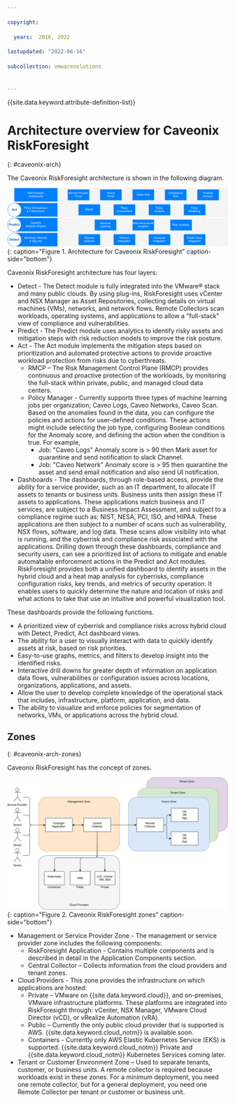 ```yaml
---

copyright:

  years:  2016, 2022

lastupdated: "2022-06-16"

subcollection: vmwaresolutions


---
```


{{site.data.keyword.attribute-definition-list}}

# Architecture overview for Caveonix RiskForesight
{: #caveonix-arch}

The Caveonix RiskForesight architecture is shown in the following diagram.

![Architecture diagram](../../images/caveonix-architecture.svg "Architecture diagram"){: caption="Figure 1. Architecture for Caveonix RiskForesight" caption-side="bottom"}

Caveonix RiskForesight architecture has four layers:
* Detect - The Detect module is fully integrated into the VMware® stack and many public clouds. By using plug-ins, RiskForesight uses vCenter and NSX Manager as Asset Repositories, collecting details on virtual machines (VMs), networks, and network flows. Remote Collectors scan workloads, operating systems, and applications to allow a "full-stack" view of compliance and vulnerabilities.
* Predict - The Predict module uses analytics to identify risky assets and mitigation steps with risk reduction models to improve the risk posture.
* Act - The Act module implements the mitigation steps based on prioritization and automated protective actions to provide proactive workload protection from risks due to cyberthreats.
   * RMCP – The Risk Management Control Plane (RMCP) provides continuous and proactive protection of the workloads, by monitoring the full-stack within private, public, and managed cloud data centers.
   * Policy Manager - Currently supports three types of machine learning jobs per organization; Caveo Logs, Caveo Networks, Caveo Scan. Based on the anomalies found in the data, you can configure the policies and actions for user-defined conditions. These actions might include selecting the job type, configuring Boolean conditions for the Anomaly score, and defining the action when the condition is true. For example,
      * Job: "Caveo Logs" Anomaly score is > 90 then Mark asset for quarantine and send notification to slack Channel.
      * Job: "Caveo Network" Anomaly score is > 95 then quarantine the asset and send email notification and also send UI notification.
* Dashboards - The dashboards, through role-based access, provide the ability for a service provider, such as an IT department, to allocate IT assets to tenants or business units. Business units then assign these IT assets to applications. These applications match business and IT services, are subject to a Business Impact Assessment, and subject to a compliance regime such as: NIST, NESA, PCI, ISO, and HIPAA. These applications are then subject to a number of scans such as vulnerability, NSX flows, software, and log data. These scans allow visibility into what is running, and the cyberrisk and compliance risk associated with the applications. Drilling down through these dashboards, compliance and security users, can see a prioritized list of actions to mitigate and enable automatable enforcement actions in the Predict and Act modules. RiskForesight provides both a unified dashboard to identify assets in the hybrid cloud and a heat map analysis for cyberrisks, compliance configuration risks, key trends, and metrics of security operation. It enables users to quickly determine the nature and location of risks and what actions to take that use an intuitive and powerful visualization tool.

These dashboards provide the following functions.
* A prioritized view of cyberrisk and compliance risks across hybrid cloud with Detect, Predict, Act dashboard views.
* The ability for a user to visually interact with data to quickly identify assets at risk, based on risk priorities.
* Easy-to-use graphs, metrics, and filters to develop insight into the identified risks.
* Interactive drill downs for greater depth of information on application data flows, vulnerabilities or configuration issues across locations, organizations, applications, and assets.
* Allow the user to develop complete knowledge of the operational stack that includes, infrastructure, platform, application, and data.
* The ability to visualize and enforce policies for segmentation of networks, VMs, or applications across the hybrid cloud.

## Zones
{: #caveonix-arch-zones}

Caveonix RiskForesight has the concept of zones.

![Zones diagram](../../images/caveonix-zones.svg "Zones diagram"){: caption="Figure 2. Caveonix RiskForesight zones" caption-side="bottom"}

* Management or Service Provider Zone - The management or service provider zone includes the following components:
   * RiskForesight Application - Contains multiple components and is described in detail in the Application Components section.
   * Central Collector – Collects information from the cloud providers and tenant zones.
* Cloud Providers - This zone provides the infrastructure on which applications are hosted:
   * Private – VMware on {{site.data.keyword.cloud}}, and on-premises, VMware infrastructure platforms. These platforms are integrated into RiskForesight through: vCenter, NSX Manager, VMware Cloud Director (vCD), or vRealize Automation (vRA).
   * Public – Currently the only public cloud provider that is supported is AWS. {{site.data.keyword.cloud_notm}} is available soon.
   * Containers - Currently only AWS Elastic Kubernetes Service (EKS) is supported. {{site.data.keyword.cloud_notm}} Private and {{site.data.keyword.cloud_notm}} Kubernetes Services coming later.
* Tenant or Customer Environment Zone – Used to separate tenants, customer, or business units. A remote collector is required because workloads exist in these zones. For a minimum deployment, you need one remote collector, but for a general deployment, you need one Remote Collector per tenant or customer or business unit.
